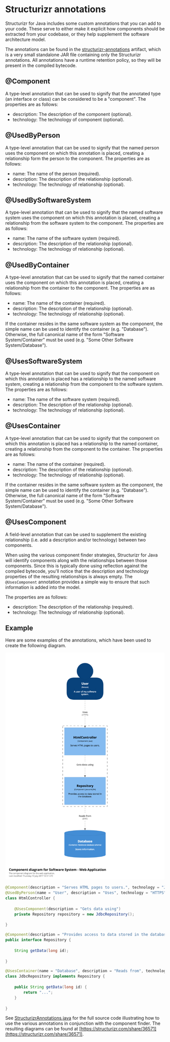 # Structurizr annotations

Structurizr for Java includes some custom annotations that you can add to your code.
These serve to either make it explicit how components should be extracted from your codebase, or they help supplement the software architecture model.

The annotations can be found in the [structurizr-annotations](https://bintray.com/structurizr/maven/structurizr-java) artifact, which is a very small standalone JAR file containing only the Structurizr annotations.
All annotations have a runtime retention policy, so they will be present in the compiled bytecode.

## @Component

A type-level annotation that can be used to signify that the annotated type (an interface or class) can be considered to be a "component".
The properties are as follows:

- description: The description of the component (optional).
- technology: The technology of component (optional).

## @UsedByPerson

A type-level annotation that can be used to signify that the named person uses the component on which this annotation is placed, creating a relationship form the person to the component.
The properties are as follows:

- name: The name of the person (required).
- description: The description of the relationship (optional).
- technology: The technology of relationship (optional).

## @UsedBySoftwareSystem

A type-level annotation that can be used to signify that the named software system uses the component on which this annotation is placed, creating a relationship from the software system to the component.
The properties are as follows:

- name: The name of the software system (required).
- description: The description of the relationship (optional).
- technology: The technology of relationship (optional).

## @UsedByContainer

A type-level annotation that can be used to signify that the named container uses the component on which this annotation is placed, creating a relationship from the container to the component.
The properties are as follows:

- name: The name of the container (required).
- description: The description of the relationship (optional).
- technology: The technology of relationship (optional).

If the container resides in the same software system as the component, the simple name can be used to identify the container (e.g. "Database").
Otherwise, the full canonical name of the form "Software System/Container" must be used (e.g. "Some Other Software System/Database").

## @UsesSoftwareSystem

A type-level annotation that can be used to signify that the component on which this annotation is placed has a relationship to the named software system, creating a relationship from the component to the software system.
The properties are as follows:

- name: The name of the software system (required).
- description: The description of the relationship (optional).
- technology: The technology of relationship (optional).

## @UsesContainer

A type-level annotation that can be used to signify that the component on which this annotation is placed has a relationship to the named container, creating a relationship from the component to the container.
The properties are as follows:

- name: The name of the container (required).
- description: The description of the relationship (optional).
- technology: The technology of relationship (optional).

If the container resides in the same software system as the component, the simple name can be used to identify the container (e.g. "Database").
Otherwise, the full canonical name of the form "Software System/Container" must be used (e.g. "Some Other Software System/Database").

## @UsesComponent

A field-level annotation that can be used to supplement the existing relationship (i.e. add a description and/or technology) between two components.

When using the various component finder strategies, Structurizr for Java will identify components along with the relationships between those components.
Since this is typically done using reflection against the compiled bytecode, you'll notice that the description and technology properties of the resulting relationships is always empty.
The `@UsesComponent` annotation provides a simple way to ensure that such information is added into the model.

The properties are as follows:

- description: The description of the relationship (required).
- technology: The technology of relationship (optional).

## Example

Here are some examples of the annotations, which have been used to create the following diagram.

![](images/structurizr-annotations-1.png)

```java
@Component(description = "Serves HTML pages to users.", technology = "Java")
@UsedByPerson(name = "User", description = "Uses", technology = "HTTPS")
class HtmlController {

    @UsesComponent(description = "Gets data using")
    private Repository repository = new JdbcRepository();

}
```

```java
@Component(description = "Provides access to data stored in the database.", technology = "Java and JPA")
public interface Repository {

    String getData(long id);

}
```

```java
@UsesContainer(name = "Database", description = "Reads from", technology = "JDBC")
class JdbcRepository implements Repository {

    public String getData(long id) {
        return "...";
    }

}
```

See [StructurizrAnnotations.java](https://github.com/structurizr/java-extensions/blob/master/structurizr-examples/src/com/structurizr/example/StructurizrAnnotations.java) for the full source code illustrating how to use the various annotations in conjunction with the component finder.
The resulting diagrams can be found at [https://structurizr.com/share/36571](https://structurizr.com/share/36571).
